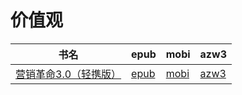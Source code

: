 # 价值观

| 书名 | epub | mobi | azw3 |
| --- | --- | --- | --- |
| [营销革命3.0（轻携版）](http://ct.dalanmei.com/f/31084289-571799557-2be3de) | [epub](http://ct.dalanmei.com/f/31084289-571799557-2be3de) | [mobi](http://ct.dalanmei.com/f/31084289-571531828-17dcb1) | [azw3](http://ct.dalanmei.com/f/31084289-572194982-652eb1) |
